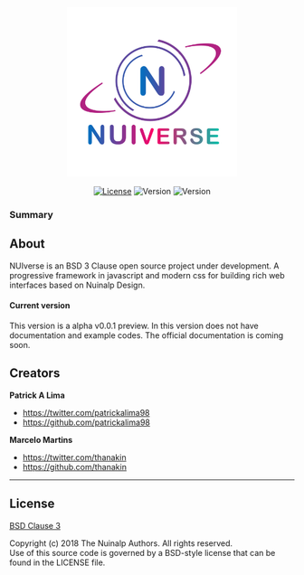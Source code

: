 <p align="center"><img src="https://raw.githubusercontent.com/Nuinalp/nuiverse/master/nuiverse-logo.png" alt="NUIverse logo" width="300"/></p>
<p align="center">
  <a href="https://github.com/Nuinalp/nuiverse/blob/master/LICENSE"><img src="https://img.shields.io/badge/License-BSD-blue.svg" alt="License"/></a>
  <img src="https://img.shields.io/badge/Version-0.0.1-green.svg" alt="Version"/>
  <img src="https://img.shields.io/badge/Build-Alpha-blue.svg" alt="Version"/>
</p>

### Summary

<h2>About</h2>
<p>NUIverse is an BSD 3 Clause open source project under development. A progressive framework in javascript and modern css for building rich web interfaces based on Nuinalp Design.</p>

#### Current version

<p>This version is a alpha v0.0.1 preview. In this version does not have documentation and example codes. The official documentation is coming soon.</p>

## Creators

**Patrick A Lima**

- <https://twitter.com/patrickalima98>
- <https://github.com/patrickalima98>

**Marcelo Martins**

- <https://twitter.com/thanakin>
- <https://github.com/thanakin>

<hr>
<h2>License</h2>

[BSD Clause 3](https://opensource.org/licenses/BSD-3-Clause)

<p>Copyright (c) 2018 The Nuinalp Authors. All rights reserved.<br>
 Use of this source code is governed by a BSD-style license that can be found in the LICENSE file.</p>
